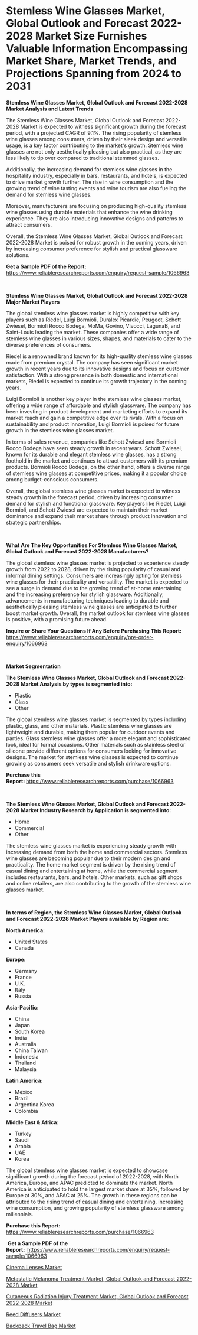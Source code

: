 <p><h1>Stemless Wine Glasses Market, Global Outlook and Forecast 2022-2028 Market Size Furnishes Valuable Information Encompassing Market Share, Market Trends, and Projections Spanning from 2024 to 2031</h1></p><p><strong>Stemless Wine Glasses Market, Global Outlook and Forecast 2022-2028 Market Analysis and Latest Trends</strong></p>
<p><p>The Stemless Wine Glasses Market, Global Outlook and Forecast 2022-2028 Market is expected to witness significant growth during the forecast period, with a projected CAGR of 9.1%. The rising popularity of stemless wine glasses among consumers, driven by their sleek design and versatile usage, is a key factor contributing to the market's growth. Stemless wine glasses are not only aesthetically pleasing but also practical, as they are less likely to tip over compared to traditional stemmed glasses.</p><p>Additionally, the increasing demand for stemless wine glasses in the hospitality industry, especially in bars, restaurants, and hotels, is expected to drive market growth further. The rise in wine consumption and the growing trend of wine tasting events and wine tourism are also fueling the demand for stemless wine glasses.</p><p>Moreover, manufacturers are focusing on producing high-quality stemless wine glasses using durable materials that enhance the wine drinking experience. They are also introducing innovative designs and patterns to attract consumers.</p><p>Overall, the Stemless Wine Glasses Market, Global Outlook and Forecast 2022-2028 Market is poised for robust growth in the coming years, driven by increasing consumer preference for stylish and practical glassware solutions.</p></p>
<p><strong>Get a Sample PDF of the Report:&nbsp;</strong> <a href="https://www.reliableresearchreports.com/enquiry/request-sample/1066963">https://www.reliableresearchreports.com/enquiry/request-sample/1066963</a></p>
<p>&nbsp;</p>
<p><strong>Stemless Wine Glasses Market, Global Outlook and Forecast 2022-2028 Major Market Players</strong></p>
<p><p>The global stemless wine glasses market is highly competitive with key players such as Riedel, Luigi Bormioli, Duralex Picardie, Peugeot, Schott Zwiesel, Bormioli Rocco Bodega, MoMa, Govino, Vivocci, LagunaB, and Saint-Louis leading the market. These companies offer a wide range of stemless wine glasses in various sizes, shapes, and materials to cater to the diverse preferences of consumers.</p><p>Riedel is a renowned brand known for its high-quality stemless wine glasses made from premium crystal. The company has seen significant market growth in recent years due to its innovative designs and focus on customer satisfaction. With a strong presence in both domestic and international markets, Riedel is expected to continue its growth trajectory in the coming years.</p><p>Luigi Bormioli is another key player in the stemless wine glasses market, offering a wide range of affordable and stylish glassware. The company has been investing in product development and marketing efforts to expand its market reach and gain a competitive edge over its rivals. With a focus on sustainability and product innovation, Luigi Bormioli is poised for future growth in the stemless wine glasses market.</p><p>In terms of sales revenue, companies like Schott Zwiesel and Bormioli Rocco Bodega have seen steady growth in recent years. Schott Zwiesel, known for its durable and elegant stemless wine glasses, has a strong foothold in the market and continues to attract customers with its premium products. Bormioli Rocco Bodega, on the other hand, offers a diverse range of stemless wine glasses at competitive prices, making it a popular choice among budget-conscious consumers.</p><p>Overall, the global stemless wine glasses market is expected to witness steady growth in the forecast period, driven by increasing consumer demand for stylish and functional glassware. Key players like Riedel, Luigi Bormioli, and Schott Zwiesel are expected to maintain their market dominance and expand their market share through product innovation and strategic partnerships.</p></p>
<p>&nbsp;</p>
<p><strong>What Are The Key Opportunities For Stemless Wine Glasses Market, Global Outlook and Forecast 2022-2028 Manufacturers?</strong></p>
<p><p>The global stemless wine glasses market is projected to experience steady growth from 2022 to 2028, driven by the rising popularity of casual and informal dining settings. Consumers are increasingly opting for stemless wine glasses for their practicality and versatility. The market is expected to see a surge in demand due to the growing trend of at-home entertaining and the increasing preference for stylish glassware. Additionally, advancements in manufacturing techniques leading to durable and aesthetically pleasing stemless wine glasses are anticipated to further boost market growth. Overall, the market outlook for stemless wine glasses is positive, with a promising future ahead.</p></p>
<p><strong>Inquire or Share Your Questions If Any Before Purchasing This Report:</strong> <a href="https://www.reliableresearchreports.com/enquiry/pre-order-enquiry/1066963">https://www.reliableresearchreports.com/enquiry/pre-order-enquiry/1066963</a></p>
<p>&nbsp;</p>
<p><strong>Market Segmentation</strong></p>
<p><strong>The Stemless Wine Glasses Market, Global Outlook and Forecast 2022-2028 Market Analysis by types is segmented into:</strong></p>
<p><ul><li>Plastic</li><li>Glass</li><li>Other</li></ul></p>
<p><p>The global stemless wine glasses market is segmented by types including plastic, glass, and other materials. Plastic stemless wine glasses are lightweight and durable, making them popular for outdoor events and parties. Glass stemless wine glasses offer a more elegant and sophisticated look, ideal for formal occasions. Other materials such as stainless steel or silicone provide different options for consumers looking for innovative designs. The market for stemless wine glasses is expected to continue growing as consumers seek versatile and stylish drinkware options.</p></p>
<p><strong>Purchase this Report:&nbsp;</strong><a href="https://www.reliableresearchreports.com/purchase/1066963">https://www.reliableresearchreports.com/purchase/1066963</a></p>
<p>&nbsp;</p>
<p><strong>The Stemless Wine Glasses Market, Global Outlook and Forecast 2022-2028 Market Industry Research by Application is segmented into:</strong></p>
<p><ul><li>Home</li><li>Commercial</li><li>Other</li></ul></p>
<p><p>The stemless wine glasses market is experiencing steady growth with increasing demand from both the home and commercial sectors. Stemless wine glasses are becoming popular due to their modern design and practicality. The home market segment is driven by the rising trend of casual dining and entertaining at home, while the commercial segment includes restaurants, bars, and hotels. Other markets, such as gift shops and online retailers, are also contributing to the growth of the stemless wine glasses market.</p></p>
<p>&nbsp;</p>
<p><strong>In terms of Region, the Stemless Wine Glasses Market, Global Outlook and Forecast 2022-2028 Market Players available by Region are:</strong></p>
<p>
    <p> <strong> North America: </strong>
        <ul>
            <li>United States</li>
            <li>Canada</li>
        </ul>
        </p> 
    <p> <strong> Europe: </strong>
        <ul>
            <li>Germany</li>
            <li>France</li>
            <li>U.K.</li>
            <li>Italy</li>
            <li>Russia</li>
        </ul>
        </p> 
    <p> <strong> Asia-Pacific: </strong>
        <ul>
            <li>China</li>
            <li>Japan</li>
            <li>South Korea</li>
            <li>India</li>
            <li>Australia</li>
            <li>China Taiwan</li>
            <li>Indonesia</li>
            <li>Thailand</li>
            <li>Malaysia</li>
        </ul>
        </p> 
    <p> <strong> Latin America: </strong>
        <ul>
            <li>Mexico</li>
            <li>Brazil</li>
            <li>Argentina Korea</li>
            <li>Colombia</li>
        </ul>
        </p> 
    <p> <strong> Middle East & Africa: </strong>
        <ul>
            <li>Turkey</li>
            <li>Saudi</li>
            <li>Arabia</li>
            <li>UAE</li>
            <li>Korea</li>
        </ul>
    </p>
    </p>
<p><p>The global stemless wine glasses market is expected to showcase significant growth during the forecast period of 2022-2028, with North America, Europe, and APAC predicted to dominate the market. North America is anticipated to hold the largest market share at 35%, followed by Europe at 30%, and APAC at 25%. The growth in these regions can be attributed to the rising trend of casual dining and entertaining, increasing wine consumption, and growing popularity of stemless glassware among millennials.</p></p>
<p><strong>Purchase this Report: </strong><a href="https://www.reliableresearchreports.com/purchase/1066963">https://www.reliableresearchreports.com/purchase/1066963</a></p>
<p>&nbsp;<strong>Get a Sample PDF of the Report:&nbsp;&nbsp;</strong><a href="https://www.reliableresearchreports.com/enquiry/request-sample/1066963">https://www.reliableresearchreports.com/enquiry/request-sample/1066963</a></p>
<p><strong></strong></p>
<p><p><a href="https://medium.com/@ashlybednar2023/cinema-lenses-market-analysis-its-cagr-market-segmentation-and-global-industry-overview-246f9851bad6">Cinema Lenses Market</a></p><p><a href="https://github.com/Angelnienowdseej3e45z3p8c/Market-Research-Report-List-1/blob/main/metastatic-melanoma-treatment-market-global-outlook-and-forecast-2022-2028-market.md">Metastatic Melanoma Treatment Market, Global Outlook and Forecast 2022-2028 Market</a></p><p><a href="https://github.com/GroverBarry/Market-Research-Report-List-3/blob/main/cutaneous-radiation-injury-treatment-market-global-outlook-and-forecast-2022-2028-market.md">Cutaneous Radiation Injury Treatment Market, Global Outlook and Forecast 2022-2028 Market</a></p><p><a href="https://medium.com/@ashlybednar2023/reed-diffusers-market-insights-into-market-cagr-market-trends-and-growth-strategies-da5f90a63df5">Reed Diffusers Market</a></p><p><a href="https://medium.com/@ashlybednar2023/backpack-travel-bag-market-insights-into-market-cagr-market-trends-and-growth-strategies-dcc04a4b2ba9">Backpack Travel Bag Market</a></p></p>